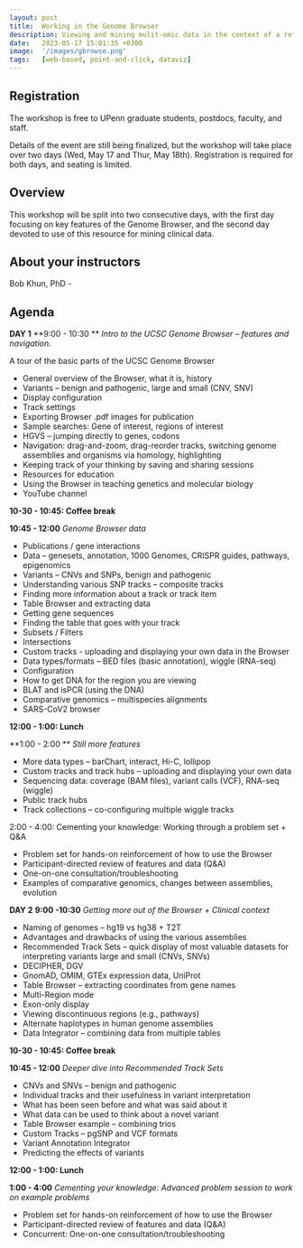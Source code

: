 ```yaml
---
layout: post
title:  Working in the Genome Browser
description: Viewing and mining mulit-omic data in the context of a reference genome
date:   2023-05-17 15:01:35 +0300
image:  '/images/gbrowse.png'
tags:   [web-based, point-and-click, dataviz]
---
```


## Registration

The workshop is free to UPenn graduate students, postdocs, faculty, and staff.

Details of the event are still being finalized, but the workshop will take place over two days (Wed, May 17 and Thur, May 18th).  Registration is required for both days, and seating is limited.

## Overview

This workshop will be split into two consecutive days, with the first day focusing on key features of the Genome Browser, and the second day devoted to use of this resource for mining clinical data.

## About your instructors

Bob Khun, PhD -

## Agenda

**DAY 1**
**9:00 - 10:30 **
*Intro to the UCSC Genome Browser – features and navigation.*

A tour of the basic parts of the UCSC Genome Browser
* General overview of the Browser, what it is, history
* Variants – benign and pathogenic, large and small (CNV, SNV)
* Display configuration
* Track settings
* Exporting Browser .pdf images for publication
* Sample searches: Gene of interest, regions of interest
* HGVS – jumping directly to genes, codons
* Navigation:  drag-and-zoom, drag-reorder tracks, switching genome assemblies and organisms via homology, highlighting
* Keeping track of your thinking by saving and sharing sessions
* Resources for education
* Using the Browser in teaching genetics and molecular biology
* YouTube channel

**10-30 - 10:45: Coffee break**

**10:45 - 12:00**
*Genome Browser data*

* Publications / gene interactions
* Data – genesets, annotation, 1000 Genomes, CRISPR guides, pathways, epigenomics
* Variants – CNVs and SNPs, benign and pathogenic
* Understanding various SNP tracks – composite tracks
* Finding more information about a track or track item
* Table Browser and extracting data
* Getting gene sequences
* Finding the table that goes with your track
* Subsets / Filters
* Intersections
* Custom tracks - uploading and displaying your own data in the Browser
* Data types/formats – BED files (basic annotation), wiggle (RNA-seq)
* Configuration
* How to get DNA for the region you are viewing
* BLAT and isPCR (using the DNA)
* Comparative genomics – multispecies alignments
* SARS-CoV2 browser

**12:00 - 1:00: Lunch**

**1:00 - 2:00 **
*Still more features*

* More data types – barChart, interact, Hi-C, lollipop
* Custom tracks and track hubs – uploading and displaying your own data
* Sequencing data:  coverage (BAM files), variant calls (VCF), RNA-seq (wiggle)
* Public track hubs
* Track collections – co-configuring multiple wiggle tracks

2:00 - 4:00: Cementing your knowledge:  Working through a problem set + Q&A

* Problem set for hands-on reinforcement of how to use the Browser
* Participant-directed review of features and data (Q&A)
* One-on-one consultation/troubleshooting
* Examples of comparative genomics, changes between assemblies, evolution

**DAY 2**
**9:00 -10:30**
*Getting more out of the Browser + Clinical context*

* Naming of genomes – hg19 vs hg38 + T2T
* Advantages and drawbacks of using the various assemblies
* Recommended Track Sets – quick display of most valuable datasets for interpreting variants large and small (CNVs, SNVs)
* DECIPHER, DGV
* GnomAD, OMIM, GTEx expression data, UniProt
* Table Browser – extracting coordinates from gene names
* Multi-Region mode
* Exon-only display
* Viewing discontinuous regions (e.g., pathways)
* Alternate haplotypes in human genome assemblies
* Data Integrator – combining data from multiple tables

**10-30 - 10:45: Coffee break**

**10:45 - 12:00**
*Deeper dive into Recommended Track Sets*

* CNVs and SNVs – benign and pathogenic
* Individual tracks and their usefulness in variant interpretation
* What has been seen before and what was said about it
* What data can be used to think about a novel variant
* Table Browser example – combining trios
* Custom Tracks – pgSNP and VCF formats
* Variant Annotation Integrator
* Predicting the effects of variants

**12:00 - 1:00: Lunch**

**1:00 - 4:00**
*Cementing your knowledge:  Advanced problem session to work on example problems*

* Problem set for hands-on reinforcement of how to use the Browser
* Participant-directed review of features and data (Q&A)
* Concurrent:  One-on-one consultation/troubleshooting


